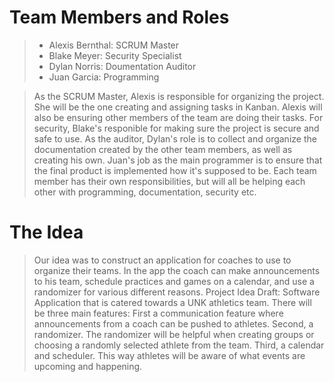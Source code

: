 # Team Members and Roles
> - Alexis Bernthal: SCRUM Master
> - Blake Meyer: Security Specialist
> - Dylan Norris: Doumentation Auditor
> - Juan Garcia: Programming

> As the SCRUM Master, Alexis is responsible for organizing the project. She will be the one creating and assigning tasks in Kanban. Alexis will also be ensuring other members of the team are doing their tasks.
> For security, Blake's responible for making sure the project is secure and safe to use.
> As the auditor, Dylan's role is to collect and organize the documentation created by the other team members, as well as creating his own.
> Juan's job as the main programmer is to ensure that the final product is implemented how it's supposed to be.
> Each team member has their own responsibilities, but will all be helping each other with programming, documentation, security etc.


# The Idea
> Our idea was to construct an application for coaches to use to organize their teams. In the app the coach can make announcements to his team, schedule practices and games on a calendar, and use a randomizer for various different reasons.
> Project Idea Draft: Software Application that is catered towards a UNK athletics team. There will be three main features: First a communication feature where announcements from a coach can be pushed to athletes. Second, a randomizer. The randomizer will be helpful when creating groups or choosing a randomly selected athlete from the team. Third, a calendar and scheduler. This way athletes will be aware of what events are upcoming and happening.
